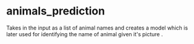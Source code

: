 # animals_prediction
Takes in the input as a list of animal names and creates a model which is later used for identifying the name of animal given it's picture .
